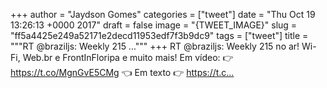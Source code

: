 
+++
author = "Jaydson Gomes"
categories = ["tweet"]
date = "Thu Oct 19 13:26:13 +0000 2017"
draft = false
image = "{TWEET_IMAGE}"
slug = "ff5a4425e249a52171e2decd11953edf7f3b9dc9"
tags = ["tweet"]
title = """RT @braziljs: Weekly 215 ..."""
+++
RT @braziljs: Weekly 215 no ar! Wi-Fi, Web.br e FrontInFloripa e muito mais!
Em vídeo: 👉 https://t.co/MgnGvE5CMg 👈 
Em texto  👉 https://t.c…
